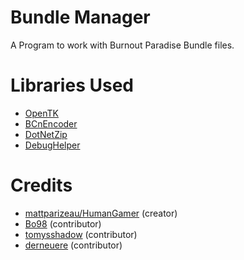 # Bundle Manager
A Program to work with Burnout Paradise Bundle files.

# Libraries Used
* [OpenTK](https://github.com/opentk/opentk)
* [BCnEncoder](https://github.com/Nominom/BCnEncoder.NET)
* [DotNetZip](https://github.com/haf/DotNetZip.Semverd)
* [DebugHelper](https://gitlab.com/mattparizeau/DebugHelper)

# Credits
* [mattparizeau/HumanGamer](https://github.com/HumanGamer) (creator)
* [Bo98](https://github.com/Bo98) (contributor)
* [tomysshadow](https://github.com/tomysshadow) (contributor)
* [derneuere](https://github.com/derneuere) (contributor)
